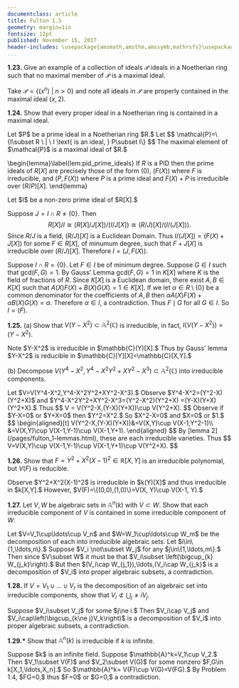 ```yaml
---
documentclass: article
title: Fulton 1.5
geometry: margin=1in
fontsize: 12pt
published: November 15, 2017
header-includes: \usepackage{amsmath,amsthm,amssymb,mathrsfs}\usepackage[all]{xy}
...
```


**1.23.** Give an example of a collection of ideals $\mathcal{P}$ ideals in
a Noetherian ring such that no maximal member of $\mathcal{P}$ is a maximal
ideal.

Take $\mathcal{P}=\{(x^n) \ | \ n > 0\}$ and note all ideals in $\mathcal{P}$
are properly contained in the maximal ideal $(x,2).$

**1.24.** Show that every proper ideal in a Noetherian ring is contained in
a maximal ideal.

<div class="proof">
Let $P$ be a prime ideal in a Noetherian ring $R.$ Let
$$
    \mathcal{P}=\{I\subset R \ |
        \ I \text{ is an ideal, } P\subset I\}
$$
The maximal element of $\mathcal{P}$ is a maximal ideal of $R.$
</div>

\begin{lemma}\label{lem:pid_prime_ideals}
If $R$ is a PID then the prime ideals of $R[X]$ are precisely
those of the form $(0),$ $(F(X))$ where $F$ is irreducible, and $(P, F(X))$
where $P$ is a prime ideal and $F(X) + P$ is irreducible over $(R/P)[X].$
\end{lemma}

<div class="proof">
Let $I$ be a non-zero prime ideal of $R[X].$

Suppose $J=I\cap R\ne \{0\}.$ Then
$$
R[X]/I\cong (R[X]/J[X])/(I/J[X])\cong(R/J)[X]/(I/(J[X])).
$$
Since $R/J$ is a field, $(R/J)[X]$ is a Euclidean Domain. Thus $I/(J[X])=(F(X)+J[X])$
for some $F\in R[X],$ of minumum degree, such that $F+J[X]$ is irreducible over
$(R/J)[X].$ Therefore $I=(J, F(X)).$

Suppose $I\cap R=\{0\}.$ Let $F\in I$ be of minimum degree. Suppose $G\in I$
such that $\text{gcd}(F,G)=1.$ By Gauss' Lemma $\text{gcd}(F,G)=1$ in
$K[X]$ where $K$ is the field of fractions of $R.$ Since $K[X]$ is a Euclidean
domain, there exist $A,B\in K[X]$ such that $A(X)F(X)+B(X)G(X)=1\in K[X].$ If we let
$\alpha\in R\setminus\{0\}$ be a common denominator for the coefficients of
$A,B$ then $\alpha A(X)F(X)+\alpha B(X)G(X)=\alpha.$ Therefore $\alpha\in I,$ a
contradiction. Thus $F\mid G$ for all $G\in I.$ So $I=(F).$
</div>

**1.25.** \(a\) Show that $V(Y-X^2)\subset\mathbb{A}^2(\mathbb{C})$ is irreducible, in
fact, $I(V(Y-X^2))=(Y-X^2).$

<div class="proof">
Note $Y-X^2$ is irreducible in $\mathbb{C}(Y)[X].$
Thus by Gauss' lemma $Y-X^2$ is reducible in $\mathbb{C}[Y][X]=\mathbb{C}[X,Y].$
</div>

\(b\) Decompose $V(Y^4-X^2,Y^4-X^2Y^2+XY^2-X^3)\subset\mathbb{A}^2(\mathbb{C})$ into irreducible
components.

<div class="proof">
Let $V=V(Y^4-X^2,Y^4-X^2Y^2+XY^2-X^3).$
Observe $Y^4-X^2=(Y^2-X)(Y^2+X)$ and $Y^4-X^2Y^2+XY^2-X^3=(Y^2-X^2)(Y^2+X)
=(Y-X)(Y+X)(Y^2+X).$ Thus
$$
    V = V(Y^2-X,(Y-X)(Y+X))\cup V(Y^2+X).
$$
Observe if $Y-X=0$ or $Y+X=0$ then $Y^2=X^2.$ So $X^2-X=0$ and $X=0$ or $1.$
$$
\begin{aligned}[t]
    V(Y^2-X,(Y-X)(Y+X))&=V(X,Y)\cup V(X-1,Y^2-1)\\
    &=V(X,Y)\cup V(X-1,Y-1)\cup V(X-1,Y+1).
\end{aligned}
$$
By [lemma 2](/pages/fulton_1-lemmas.html),
these are each irreducible varieties. Thus
$$
   V=V(X,Y)\cup V(X-1,Y-1)\cup V(X-1,Y+1)\cup V(Y^2+X).
$$
</div>

**1.26.** Show that $F=Y^2+X^2(X-1)^2\in\mathbb{R}[X,Y]$ is an irreducible
polynomial, but $V(F)$ is reducible.

<div class="proof">
Observe $Y^2+X^2(X-1)^2$ is irreducible in $k(Y)[X]$ and thus irreducible in
$k[X,Y].$ However, $V(F)=\{(0,0),(1,0)\}=V(X, Y)\cup V(X-1, Y).$
</div>

**1.27.** Let $V,W$ be algebraic sets in $\mathbb{A}^n(k)$ with $V\subset W.$
Show that each irreducible component of $V$ is contained in some irreducible
component of $W.$

<div class="proof">
Let $V=V_1\cup\ldots\cup V_n$ and $W=W_1\cup\ldots\cup W_m$ be the decomposition
of each into irreducible algebraic sets. Let $i\in\{1,\ldots,n\}.$ Suppose $V_i
\not\subset W_j$ for any $j\in\{1,\ldots,m\}.$ Then since $V\subset W$ it must
be that $V_i\subset \left(\bigcup_{k} W_{j_k}\right).$ But then
$(V_i\cap W_{j_1}),\ldots,(V_i\cap W_{j_k}$ is a decomposition of $V_i$ into
proper algebraic subsets, a contradiction.
</div>

**1.28.** If $V=V_1\cup\ldots\cup V_r$ is the decomposition of an algebraic
set into irreducible components, show that $V_i\not\subset\bigcup_j\ne i V_j.$

<div class="proof">
Suppose $V_i\subset V_j$ for some $j\ne i.$ Then $V_i\cap V_j$ and
$V_i\cap\left(\bigcup_{k\ne j}V_k\right)$ is a decomposition of $V_i$ into
proper algebraic subsets, a contradiction.
</div>

**1.29.\*** Show that $\mathbb{A}^n(k)$ is irreducible if $k$ is infinite.

<div class="proof">
Suppose $k$ is an infinite field. Suppose $\mathbb{A}^k=V_1\cup V_2.$ Then
$V_1\subset V(F)$ and $V_2\subset V(G)$ for some nonzero $F,G\in k[X_1,\ldots,X_n].$
So $\mathbb{A}^k= V(F)\cup V(G)=V(FG).$ By Problem 1.4,
$FG=0,$ thus $F=0$ or $G=0,$ a contradiction.
</div>
